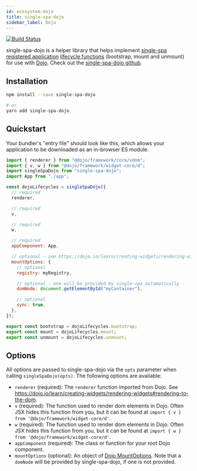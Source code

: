 ```yaml
---
id: ecosystem-dojo
title: single-spa-dojo
sidebar_label: Dojo
---
```


[![Build Status](https://travis-ci.com/single-spa/single-spa-dojo.svg?branch=master)](https://travis-ci.com/single-spa/single-spa-dojo)

single-spa-dojo is a helper library that helps implement [single-spa registered application](configuration#registering-applications) [lifecycle functions](building-applications.md#registered-application-lifecycle) (bootstrap, mount and unmount) for use with [Dojo](https://dojo.io/). Check out the [single-spa-dojo github](https://github.com/single-spa/single-spa-dojo).

## Installation

```sh
npm install --save single-spa-dojo

# or
yarn add single-spa-dojo
```

## Quickstart

Your bundler's "entry file" should look like this, which allows your application to be downloaded as an in-browser ES module.

```js
import { renderer } from "@dojo/framework/core/vdom";
import { v, w } from "@dojo/framework/widget-core/d";
import singleSpaDojo from "single-spa-dojo";
import App from "./app";

const dojoLifecycles = singleSpaDojo({
  // required
  renderer,

  // required
  v,

  // required
  w,

  // required
  appComponent: App,

  // optional - see https://dojo.io/learn/creating-widgets/rendering-widgets#mountoptions-properties
  mountOptions: {
    // optional
    registry: myRegistry,

    // optional - one will be provided by single-spa automatically
    domNode: document.getElementById("myContainer"),

    // optional
    sync: true,
  },
});

export const bootstrap = dojoLifecycles.bootstrap;
export const mount = dojoLifecycles.mount;
export const unmount = dojoLifecycles.unmount;
```

## Options

All options are passed to single-spa-dojo via the `opts` parameter when calling `singleSpaDojo(opts)`. The following options are available:

- `renderer` (required): The `renderer` function imported from Dojo. See https://dojo.io/learn/creating-widgets/rendering-widgets#rendering-to-the-dom.
- `v` (required): The function used to render dom elements in Dojo. Often JSX hides this function from you, but it can be found at `import { v } from '@dojo/framework/widget-core/d'`.
- `w` (required): The function used to render dom elements in Dojo. Often JSX hides this function from you, but it can be found at `import { w } from '@dojo/framework/widget-core/d'`.
- `appComponent` (required): The class or function for your root Dojo component.
- `mountOptions` (optional): An object of [Dojo MountOptions](https://dojo.io/learn/creating-widgets/rendering-widgets#mountoptions-properties). Note that a `domNode` will be provided by single-spa-dojo, if one is not provided.
